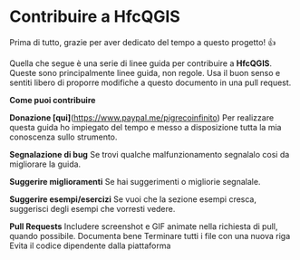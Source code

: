 # Contribuire a HfcQGIS 

Prima di tutto, grazie per aver dedicato del tempo a questo progetto! 👍

Quella che segue è una serie di linee guida per contribuire a **HfcQGIS**. Queste sono principalmente linee guida, non regole. Usa il buon senso e sentiti libero di proporre modifiche a questo documento in una pull request.

**Come puoi contribuire** 

**Donazione [qui]**(https://www.paypal.me/pigrecoinfinito)
Per realizzare questa guida ho impiegato del tempo e messo a disposizione tutta la mia conoscenza sullo strumento.

**Segnalazione di bug**
Se trovi qualche malfunzionamento segnalalo cosi da migliorare la guida.

**Suggerire miglioramenti**
Se hai suggerimenti o migliorie segnalale.

**Suggerire esempi/esercizi**
Se vuoi che la sezione esempi cresca, suggerisci degli esempi che vorresti vedere.

**Pull Requests**
Includere screenshot e GIF animate nella richiesta di pull, quando possibile.
Documenta bene
Terminare tutti i file con una nuova riga
Evita il codice dipendente dalla piattaforma
